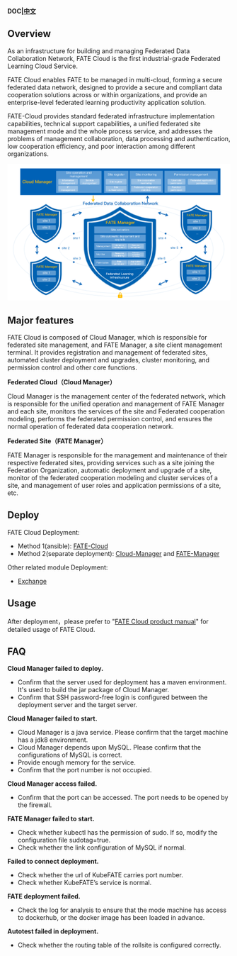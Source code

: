 **DOC|[中文](./README-CN.md)**

## Overview ##
As an infrastructure for building and managing Federated Data Collaboration Network, FATE Cloud is the first industrial-grade Federated Learning Cloud Service. 

FATE Cloud enables FATE to be managed in multi-cloud, forming a secure federated data network, designed to provide a secure and compliant data cooperation solutions across or within organizations, and provide an enterprise-level federated learning productivity application solution.

FATE-Cloud provides standard federated infrastructure implementation capabilities, technical support capabilities, a unified federated site management mode and the whole process service, and addresses the problems of management collaboration, data processing and authentication, low cooperation efficiency, and poor interaction among different organizations.

<div style="text-align:center", align=center>
<img src="./images/FATECloud.png" />
</div>


## Major features ##
FATE Cloud is composed of Cloud Manager, which is responsible for federated site management, and FATE Manager, a site client management terminal. It provides registration and management of federated sites, automated cluster deployment and upgrades, cluster monitoring, and permission control and other core functions. 

**Federated Cloud（Cloud Manager）**

Cloud Manager is the management center of the federated network, which is responsible for the unified operation and management of FATE Manager and each site, monitors the services of the site and Federated cooperation modeling, performs the federated permission control, and ensures the normal operation of federated data cooperation network.

**Federated Site（FATE Manager）**

FATE Manager is responsible for the management and maintenance of their respective federated sites, providing services such as a site joining the Federation Organization, automatic deployment and upgrade of a site, monitor of the federated cooperation modeling and cluster services of a site, and management of user roles and application permissions of a site, etc.

## Deploy ##
FATE Cloud Deployment:
- Method 1(ansible): [FATE-Cloud](docs/FATE-Cloud_install_guide_ansible.md)
- Method 2(separate deployment): [Cloud-Manager](cloud-manager/deploy/doc/Cloud-Manager_Deploy_Guide.md) and [FATE-Manager](fate-manager/deploy/FATE-Manager_Install_Guide.md)

Other related module Deployment:
- [Exchange](https://github.com/FederatedAI/FATE/blob/master/cluster-deploy/doc/Fate-exchange_deployment_guide_zh.md)


## Usage ##
After deployment，please prefer to "[FATE Cloud product manual](./docs/FATE-Cloud产品使用手册v1.4.0.pdf)" for detailed usage of FATE Cloud.

## FAQ ##
**Cloud Manager failed to deploy.**

- Confirm that the server used for deployment has a maven environment. It's used to build the jar package of Cloud Manager.
- Confirm that SSH password-free login is configured between the deployment server and the target server.

**Cloud Manager failed to start.**

- Cloud Manager is a java service. Please confirm that the target machine has a jdk8 environment.
- Cloud Manager depends upon MySQL. Please confirm that the configurations of MySQL is correct.
- Provide enough memory for the service.
- Confirm that the port number is not occupied.

**Cloud Manager access failed.**

- Confirm that the port can be accessed. The port needs to be opened by the firewall.

**FATE Manager failed to start.**

- Check whether kubectl has the permission of sudo. If so, modify the configuration file sudotag=true.
- Check whether the link configuration of MySQL if normal.

**Failed to connect deployment.**

- Check whether the url of KubeFATE carries port number.
- Check whether KubeFATE’s service is normal.

**FATE deployment failed.**

- Check the log for analysis to ensure that the mode machine has access to dockerhub, or the docker image has been loaded in advance.

**Autotest failed in deployment.**

- Check whether the routing table of the rollsite is configured correctly.
